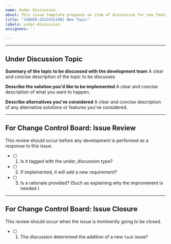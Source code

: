 ```yaml
---
name: Under Discussion
about: This issue template proposes an item of discussion for new features
title: "[UNDER-DISCUSSION] New Topic"
labels: under-discussion
assignees: ''

---
```


--------
Under Discussion Topic
--------

**Summary of the topic to be discussed with the development team**
A clear and concise description of the topic to be discusses

**Describe the solution you'd like to be implemented**
A clear and concise description of what you want to happen.

**Describe alternatives you've considered**
A clear and concise description of any alternative solutions or features you've considered.

----------------
For Change Control Board: Issue Review
----------------
This review should occur before any development is performed as a response to this issue.
- [ ] 1. Is it tagged with the under_discussion type?
- [ ] 2. If implemented, it will add a new requirement?
- [ ] 3. Is a rationale provided? (Such as explaining why the improvement is needed )

-------
For Change Control Board: Issue Closure
-------
This review should occur when the issue is imminently going to be closed.
- [ ] 1. The discussion determined the addition of a new ```task``` issue?

